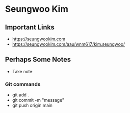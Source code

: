 # Seungwoo Kim

## Important Links

- https://seungwookim.com
- https://seungwookim.com/aau/wnm617/kim.seungwoo/

## Perhaps Some Notes

- Take note

### Git commands
- git add .
- git commit -m "message"
- git push origin main